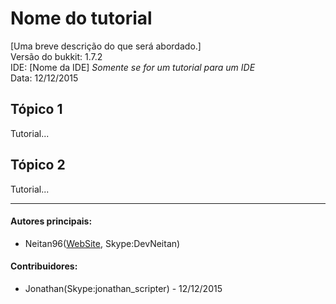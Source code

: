 # Nome do tutorial
  [Uma breve descrição do que será abordado.]  
  Versão do bukkit: 1.7.2  
  IDE: [Nome da IDE] *Somente se for um tutorial para um IDE*  
  Data: 12/12/2015  
## Tópico 1
Tutorial...
## Tópico 2  
Tutorial...

-------------------------------------------
#### Autores principais:
  * Neitan96([WebSite](http://www.nathanalmeida.com.br/), Skype:DevNeitan)

#### Contribuidores:
  * Jonathan(Skype:jonathan_scripter) - 12/12/2015

